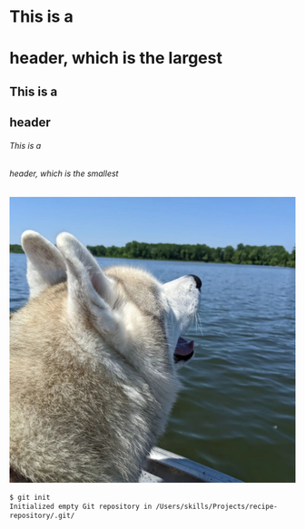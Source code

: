 # This is a <h1> header, which is the largest
## This is a <h2> header
###### This is a <h6> header, which is the smallest
![Image of my dog BooBear on a boat](https://github.com/darrwolf21/darrwolf21/blob/main/290545149_5647483915262952_4834713437992619818_n.jpg)
```
$ git init
Initialized empty Git repository in /Users/skills/Projects/recipe-repository/.git/
```
